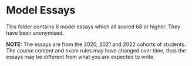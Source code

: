# Model Essays

This folder contains 6 model essays which all scored 68 or higher. They have been anonymised.

**NOTE:** The essays are from the 2020, 2021 and 2022 cohorts of students. The course content and exam rules may have changed over time, thus the essays may be different from what you are expected to write.
